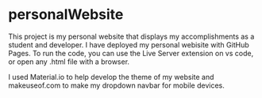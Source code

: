 # personalWebsite

This project is my personal website that displays my accomplishments as a student and developer. 
I have deployed my personal webisite with GitHub Pages. 
To run the code, you can use the Live Server extension on vs code, or open any .html file with a browser.

I used Material.io to help develop the theme of my website and makeuseof.com to make my dropdown navbar for mobile devices.
